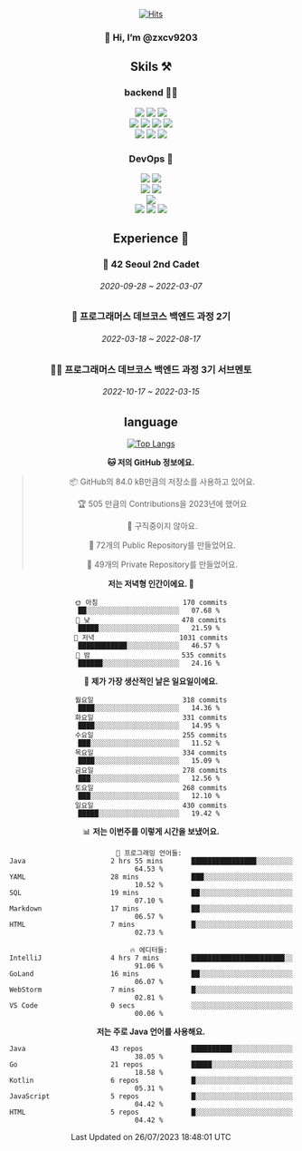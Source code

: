 <div align="center">

[![Hits](https://hits.seeyoufarm.com/api/count/incr/badge.svg?url=https%3A%2F%2Fgithub.com%2Fzxcv9203%2Fhit-counter&count_bg=%23FF7272&title_bg=%23324C2E&icon=codeigniter.svg&icon_color=%23DD5B5B&title=%EB%B0%A9%EB%AC%B8%EC%9E%90&edge_flat=false)](https://hits.seeyoufarm.com)
  
### 👋 Hi, I’m @zxcv9203

## Skils ⚒️
### backend 🧑‍💻
  
<img src="https://img.shields.io/badge/Java-FF6600?style=flat-square&logo=buymeacoffee&logoColor=white"/>
<img src="https://img.shields.io/badge/Go-0099FF?style=flat-square&logo=go&logoColor=white"/>
<img src="https://img.shields.io/badge/Kotlin-7F52FF?style=flat-square&logo=kotlin&logoColor=white"/>
  
  
<br />
  
<img src="https://img.shields.io/badge/Spring-339933?style=flat-square&logo=Spring&logoColor=white"/>
<img src="https://img.shields.io/badge/Spring Boot-339933?style=flat-square&logo=Spring Boot&logoColor=white"/>
<img src="https://img.shields.io/badge/Spring Security-339933?style=flat-square&logo=Spring Security&logoColor=white"/>
  
<img src="https://img.shields.io/badge/Spring Data JPA-339933?style=flat-square&logo=Hibernate&logoColor=white"/>

<br />
  
  <img src="https://img.shields.io/badge/mysql-0099FF?style=flat-square&logo=mysql&logoColor=white"/>
  <img src="https://img.shields.io/badge/mariadb-0099FF?style=flat-square&logo=mariadb&logoColor=white"/>
  <img src="https://img.shields.io/badge/mongoDB-47A248?style=flat-square&logo=mongodb&logoColor=white"/>
  
  
### DevOps 🚀
  
  <img src="https://img.shields.io/badge/docker-2496ED?style=flat-square&logo=docker&logoColor=white"/>
  <img src="https://img.shields.io/badge/kubernetes-326CE5?style=flat-square&logo=kubernetes&logoColor=white"/>
  
  <br />
  
  <img src="https://img.shields.io/badge/Github Actions-2088FF?style=flat-square&logo=githubactions&logoColor=white"/>
  <img src="https://img.shields.io/badge/Jenkins-D24939?style=flat-square&logo=jenkins&logoColor=white"/>
  
  
  <br />
  <img src="https://img.shields.io/badge/terraform-7B42BC?style=flat-square&logo=terraform&logoColor=white"/>
  
  <br />
  <img src="https://img.shields.io/badge/Amazon AWS-232F3E?style=flat-square&logo=Amazon AWS&logoColor=white"/>

  <img src="https://img.shields.io/badge/GCP-4285F4?style=flat-square&logo=googlecloud&logoColor=white"/>
  <img src="https://img.shields.io/badge/NCP-03C75A?style=flat-square&logo=naver&logoColor=white"/>
  
  
  
## Experience 🏃
  
### 🏫 42 Seoul 2nd Cadet
  ###### 2020-09-28 ~ 2022-03-07
  
### 🏫 프로그래머스 데브코스 백엔드 과정 2기 
  ###### 2022-03-18 ~ 2022-08-17
  
### 🧑‍🏫 프로그래머스 데브코스 백엔드 과정 3기 서브멘토 
  ###### 2022-10-17 ~ 2022-03-15

## language

[![Top Langs](https://github-readme-stats.vercel.app/api/top-langs/?username=zxcv9203&hide=html&exclude_repo=zxcv9203.github.io,golB&theme=grate-gatsby)](https://github.com/zxcv9203/github-readme-stats)
  
<!--START_SECTION:waka-->
**🐱 저의 GitHub 정보에요.** 

> 📦 GitHub의 84.0 kB만큼의 저장소를 사용하고 있어요. 
 > 
> 🏆 505 만큼의 Contributions을 2023년에 했어요
 > 
> 🚫 구직중이지 않아요.
 > 
> 📜 72개의 Public Repository를 만들었어요. 
 > 
> 🔑 49개의 Private Repository를 만들었어요. 
 > 
**저는 저녁형 인간이에요. 🦉** 

```text
🌞 아침                     170 commits         ██░░░░░░░░░░░░░░░░░░░░░░░   07.68 % 
🌆 낮　                     478 commits         █████░░░░░░░░░░░░░░░░░░░░   21.59 % 
🌃 저녁                     1031 commits        ████████████░░░░░░░░░░░░░   46.57 % 
🌙 밤　                     535 commits         ██████░░░░░░░░░░░░░░░░░░░   24.16 % 
```
📅 **제가 가장 생산적인 날은 일요일이에요.** 

```text
월요일                      318 commits         ████░░░░░░░░░░░░░░░░░░░░░   14.36 % 
화요일                      331 commits         ████░░░░░░░░░░░░░░░░░░░░░   14.95 % 
수요일                      255 commits         ███░░░░░░░░░░░░░░░░░░░░░░   11.52 % 
목요일                      334 commits         ████░░░░░░░░░░░░░░░░░░░░░   15.09 % 
금요일                      278 commits         ███░░░░░░░░░░░░░░░░░░░░░░   12.56 % 
토요일                      268 commits         ███░░░░░░░░░░░░░░░░░░░░░░   12.10 % 
일요일                      430 commits         █████░░░░░░░░░░░░░░░░░░░░   19.42 % 
```


📊 **저는 이번주를 이렇게 시간을 보냈어요.** 

```text
💬 프로그래밍 언어들: 
Java                     2 hrs 55 mins       ████████████████░░░░░░░░░   64.53 % 
YAML                     28 mins             ███░░░░░░░░░░░░░░░░░░░░░░   10.52 % 
SQL                      19 mins             ██░░░░░░░░░░░░░░░░░░░░░░░   07.10 % 
Markdown                 17 mins             ██░░░░░░░░░░░░░░░░░░░░░░░   06.57 % 
HTML                     7 mins              █░░░░░░░░░░░░░░░░░░░░░░░░   02.73 % 

🔥 에디터들: 
IntelliJ                 4 hrs 7 mins        ███████████████████████░░   91.06 % 
GoLand                   16 mins             ██░░░░░░░░░░░░░░░░░░░░░░░   06.07 % 
WebStorm                 7 mins              █░░░░░░░░░░░░░░░░░░░░░░░░   02.81 % 
VS Code                  0 secs              ░░░░░░░░░░░░░░░░░░░░░░░░░   00.06 % 
```

**저는 주로 Java 언어를 사용해요.** 

```text
Java                     43 repos            ██████████░░░░░░░░░░░░░░░   38.05 % 
Go                       21 repos            █████░░░░░░░░░░░░░░░░░░░░   18.58 % 
Kotlin                   6 repos             █░░░░░░░░░░░░░░░░░░░░░░░░   05.31 % 
JavaScript               5 repos             █░░░░░░░░░░░░░░░░░░░░░░░░   04.42 % 
HTML                     5 repos             █░░░░░░░░░░░░░░░░░░░░░░░░   04.42 % 
```




 Last Updated on 26/07/2023 18:48:01 UTC
<!--END_SECTION:waka-->
  
</div>

